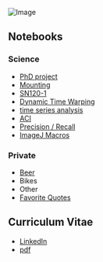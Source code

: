 ![Image](https://kleinhansda.github.io/DSKleinhans/me.jpg)

## Notebooks

### Science
* [PhD project](https://kleinhansda.github.io/DSKleinhans/SN120_TrackMate.nb.html)
* [Mounting](https://kleinhansda.github.io/DSKleinhans/SN120_TrackMate.nb.html)
* [SN120-1](https://kleinhansda.github.io/DSKleinhans/SN120_TrackMate.nb.html)
* [Dynamic Time Warping](https://kleinhansda.github.io/DSKleinhans/DA-TimeSeries_DTW.nb.html)
* [time series analysis](https://kleinhansda.github.io/DSKleinhans/DA-TimeSeries_singles_count.nb.html)
* [ACI](https://kleinhansda.github.io/DSKleinhans/DA-ACI.html)
* [Precision / Recall](https://kleinhansda.github.io/DSKleinhans/GroundTruth_2D.html)
* [ImageJ Macros](https://github.com/KleinhansDa/DSK_IJ_Macros)

### Private
* [Beer](https://relaxed-jepsen-68f3a6.netlify.com/)
* Bikes
* Other
* [Favorite Quotes](https://docs.google.com/document/d/1ebgXg--rgaO_yHgDg_n-Z7z-cX9ZN1cccFfWtERZ0SE/edit?usp=sharing)

## Curriculum Vitae
* [LinkedIn](https://www.linkedin.com/in/david-simon-kleinhans-2bab5463/)
* [pdf]()
